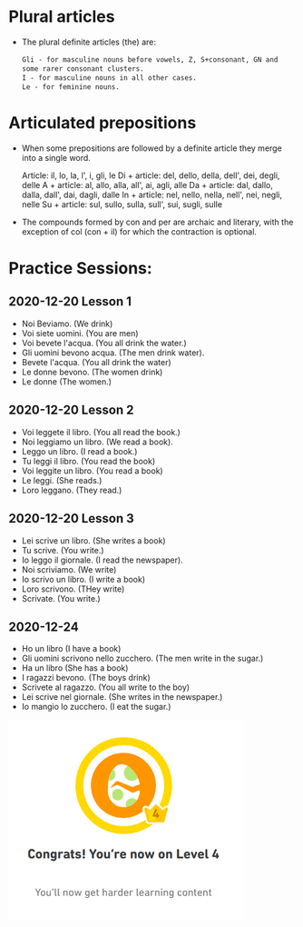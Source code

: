 # Plural articles

* The plural definite articles (the) are:

      Gli - for masculine nouns before vowels, Z, S+consonant, GN and some rarer consonant clusters.
      I - for masculine nouns in all other cases.
      Le - for feminine nouns.

# Articulated prepositions

* When some prepositions are followed by a definite article they merge into a single word.

     Article: il, lo, la, l', i, gli, le
      Di + article: del, dello, della, dell', dei, degli, delle
     A + article: al, allo, alla, all', ai, agli, alle
     Da + article: dal, dallo, dalla, dall', dai, dagli, dalle
     In + article: nel, nello, nella, nell', nei, negli, nelle
      Su + article: sul, sullo, sulla, sull', sui, sugli, sulle

* The compounds formed by con and per are archaic and literary, with the exception of col (con + il) for which the contraction is optional.

# Practice Sessions: 
## 2020-12-20 Lesson 1
* Noi Beviamo.  (We drink)
* Voi siete uomini. (You are men)
* Voi bevete l'acqua.  (You all drink the water.) 
* Gli uomini bevono acqua.  (The men drink water). 
* Bevete l'acqua.  (You all drink the water)
* Le donne bevono.  (The women drink)
* Le donne (The women.) 
## 2020-12-20 Lesson 2
* Voi leggete il libro.  (You all read the book.) 
* Noi leggiamo un libro. (We read a book).
* Leggo un libro.  (I read a book.)
* Tu leggi il libro.  (You read the book) 
* Voi leggite un libro. (You read a book)
* Le leggi.  (She reads.)
* Loro leggano. (They read.)
## 2020-12-20 Lesson 3
* Lei scrive un libro.  (She writes a book)
* Tu scrive.  (You write.)
* Io leggo il giornale.  (I read the newspaper).
* Noi scriviamo.  (We write)
* Io scrivo un libro. (I write a book)
* Loro scrivono.  (THey write)
* Scrivate.  (You write.)

## 2020-12-24
* Ho un libro (I have a book) 
* Gli uomini scrivono nello zucchero. (The men write in the sugar.)
* Ha un libro (She has a book)
* I ragazzi bevono.  (The boys drink)
* Scrivete al ragazzo. (You all write to the boy)
* Lei scrive nel giornale. (She writes in the newspaper.) 
* Io mangio lo zucchero.  (I eat the sugar.) 


![progress](https://github.com/EO4wellness/T-I-L/blob/main/polyglot/italiano/castle-1/2020-12-24_next-level-Italian-Castle1-skill2.png)





